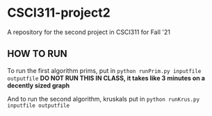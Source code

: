 # CSCI311-project2
A repository for the second project in CSCI311 for Fall '21
## HOW TO RUN
To run the first algorithm prims, put in `python runPrim.py inputfile outputfile` **DO NOT RUN THIS IN CLASS, it takes like 3 minutes on a decently sized graph**

And to run the second algorithm, kruskals put in `python runKrus.py inputfile outputfile`
